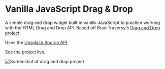 # Vanilla JavaScript Drag & Drop

A simple drag and drop widget built in vanilla JavaScript to practice working with the HTML Drag and Drop API. Based off Brad Traversy's [Drag and Drop project](https://www.youtube.com/watch?v=C22hQKE_32c&t=323s).

Uses the [Unsplash Source API](https://source.unsplash.com/).

[See the project live](https://gk-hynes.github.io/js-drag-and-drop/).

![Screenshot of drag and drop project](https://res.cloudinary.com/gerhynes/image/upload/q_auto/v1550325934/Screenshot_2019-02-16_Vanilla_JavaScript_Drag_Drop_yxw3gg.png)
